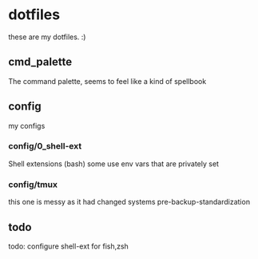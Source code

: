 # dotfiles

these are my dotfiles. :)

## cmd_palette
The command palette, seems to feel like a kind of spellbook

## config
my configs

### config/0_shell-ext
Shell extensions (bash)
some use env vars that are privately set

### config/tmux
this one is messy as it had changed systems pre-backup-standardization


## todo
todo: configure shell-ext for fish,zsh


